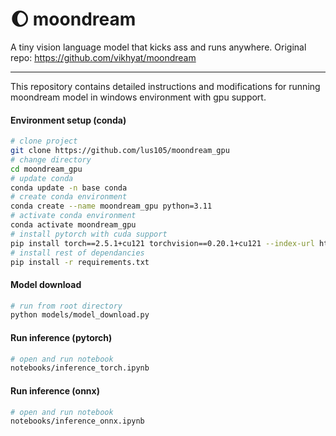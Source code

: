 # 🌔 moondream

A tiny vision language model that kicks ass and runs anywhere.
Original repo: https://github.com/vikhyat/moondream

- - - - 

This repository contains detailed instructions and modifications for running moondream model in windows environment with gpu support.

#### Environment setup (conda)
```bash
# clone project
git clone https://github.com/lus105/moondream_gpu
# change directory
cd moondream_gpu
# update conda
conda update -n base conda
# create conda environment
conda create --name moondream_gpu python=3.11
# activate conda environment
conda activate moondream_gpu
# install pytorch with cuda support
pip install torch==2.5.1+cu121 torchvision==0.20.1+cu121 --index-url https://download.pytorch.org/whl/cu121
# install rest of dependancies
pip install -r requirements.txt
```

#### Model download
```bash
# run from root directory
python models/model_download.py
```

#### Run inference (pytorch)
```bash
# open and run notebook
notebooks/inference_torch.ipynb
```

#### Run inference (onnx)
```bash
# open and run notebook
notebooks/inference_onnx.ipynb
```